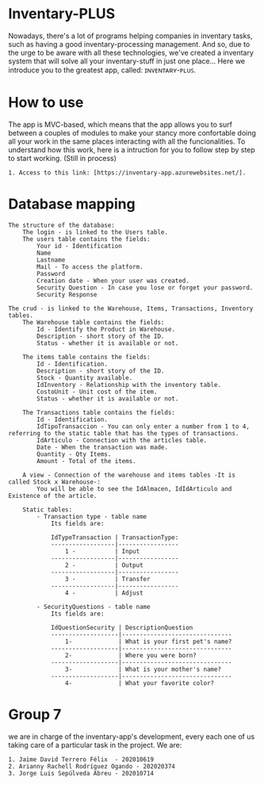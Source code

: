 # Inventary-PLUS

Nowadays, there's a lot of programs helping companies in inventary tasks, such as having a good inventary-processing management. And so, due to the urge to be aware with all these technologies, we've created a inventary system that will solve all your inventary-stuff in just one place... Here we introduce you to the greatest app, called: ɪɴᴠᴇɴᴛᴀʀʏ-ᴘʟᴜꜱ.

# How to use

The app is MVC-based, which means that the app allows you to surf between a couples of modules to make your stancy more confortable doing all your work in the same places interacting with all the funcionalities. To understand how this work, here is a intruction for you to follow step by step to start working. (Still in process)

    1. Access to this link: [https://inventary-app.azurewebsites.net/].

# Database mapping

    The structure of the database:
        The login - is linked to the Users table.
        The users table contains the fields:
            Your id - Identification
            Name
            Lastname
            Mail - To access the platform.
            Password
            Creation date - When your user was created.
            Security Question - In case you lose or forget your password.
            Security Response

    The crud - is linked to the Warehouse, Items, Transactions, Inventory tables.
        The Warehouse table contains the fields:
            Id - Identify the Product in Warehouse.
            Description - short story of the ID.
            Status - whether it is available or not.

        The items table contains the fields:
            Id - Identification.
            Description - short story of the ID.
            Stock - Quantity available.
            IdInventory - Relationship with the inventory table.
            CostoUnit - Unit cost of the item.
            Status - whether it is available or not.

        The Transactions table contains the fields:
            Id - Identification.
            IdTipoTransaccion - You can only enter a number from 1 to 4, referring to the static table that has the types of transactions.
            IdArticulo - Connection with the articles table.
            Date - When the transaction was made.
            Quantity - Qty Items.
            Amount - Total of the items.

        A view - Connection of the warehouse and items tables -It is called Stock x Warehouse-:
            You will be able to see the IdAlmacen, IdIdArticulo and Existence of the article.

        Static tables:
            - Transaction type - table name
                Its fields are:

                IdTypeTransaction | TransactionType:
                ------------------|-----------------
                    1 -           | Input
                ------------------|-----------------
                    2 -           | Output
                ------------------|-----------------
                    3 -           | Transfer
                ------------------|-----------------
                    4 -           | Adjust

            - SecurityQuestions - table name
                Its fields are:

                IdQuestionSecurity | DescriptionQuestion
                -------------------|-------------------------------
                    1-             | What is your first pet's name?
                -------------------|-------------------------------
                    2-             | Where you were born?
                -------------------|-------------------------------
                    3-             | What is your mother's name?
                -------------------|-------------------------------
                    4-             | What your favorite color?

# Group 7

we are in charge of the inventary-app's development, every each one of us taking care of a particular task in the project. We are:

    1. Jaime David Terrero Félix  - 202010619
    2. Arianny Rachell Rodríguez Ogando - 202020374
    3. Jorge Luis Sepúlveda Abreu - 202010714
